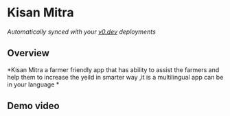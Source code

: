 # Kisan Mitra

*Automatically synced with your [v0.dev](https://v0.dev) deployments*


## Overview
*Kisan Mitra a farmer friendly app that has ability to assist the farmers and help them to increase the yeild in smarter way ,it is a multilingual app can be in your language *

## Demo video

